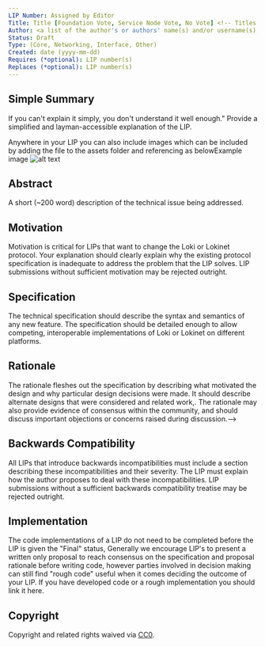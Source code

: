 ```yaml
---
LIP Number: Assigned by Editor
Title: Title [Foundation Vote, Service Node Vote, No Vote] <!-- Titles should contain the relevant information for whether the LIP is part of a Service Node Vote, or requires a vote from the foundation if neither is applicable then you can add [No Vote]  -->
Author: <a list of the author's or authors' name(s) and/or username(s), or name(s) and email(s), e.g. (use with the parentheses or triangular brackets): FirstName LastName (@GitHubUsername), FirstName LastName <foo@bar.com>, FirstName (@GitHubUsername) and GitHubUsername (@GitHubUsername)>
Status: Draft
Type: (Core, Networking, Interface, Other)
Created: date (yyyy-mm-dd) 
Requires (*optional): LIP number(s)
Replaces (*optional): LIP number(s)
---
```


<!--You can leave these HTML comments in your merged LIP and delete the visible duplicate text guides, they will not appear and may be helpful to refer to if you edit it again. This is the suggested template for new LIPs. Note that an LIP number will be assigned by an editor. When opening a pull request to submit your LIP.-->

## Simple Summary
<!--"If you can't explain it simply, you don't understand it well enough." Provide a simplified and layman-accessible explanation of the LIP.-->
If you can't explain it simply, you don't understand it well enough." Provide a simplified and layman-accessible explanation of the LIP.

Anywhere in your LIP you can also include images which can be included by adding the file to the assets folder and referencing as belowExample image ![alt text](https://github.com/KeeJef/EIPs/blob/master/assets/lip-X/example.png "Example Image 1")


## Abstract
<!--A short (~200 word) description of the technical issue being addressed.-->
A short (~200 word) description of the technical issue being addressed.

## Motivation
<!--The motivation is critical for LIPs that want to change the Loki or Lokinet protocol. It should clearly explain why the existing protocol specification is inadequate to address the problem that the LIP solves. LIP submissions without sufficient motivation may be rejected outright.-->
Motivation is critical for LIPs that want to change the Loki or Lokinet protocol. Your explanation should clearly explain why the existing protocol specification is inadequate to address the problem that the LIP solves. LIP submissions without sufficient motivation may be rejected outright.

## Specification
<!--The technical specification should describe the syntax and semantics of any new feature. The specification should be detailed enough to allow competing, interoperable implementations of Loki or Lokinet on Different platforms-->
The technical specification should describe the syntax and semantics of any new feature. The specification should be detailed enough to allow competing, interoperable implementations of Loki or Lokinet on different platforms.

## Rationale
<!--The rationale fleshes out the specification by describing what motivated the design and why particular design decisions were made. It should describe alternate designs that were considered and related work. The rationale may also provide evidence of consensus within the community, and should discuss important objections or concerns raised during discussion.-->
The rationale fleshes out the specification by describing what motivated the design and why particular design decisions were made. It should describe alternate designs that were considered and related work,. The rationale may also provide evidence of consensus within the community, and should discuss important objections or concerns raised during discussion.-->

## Backwards Compatibility
<!--All LIPs that introduce backwards incompatibilities must include a section describing these incompatibilities and their severity. The LIP must explain how the author proposes to deal with these incompatibilities. LIP submissions without a sufficient backwards compatibility treatise may be rejected outright.-->
All LIPs that introduce backwards incompatibilities must include a section describing these incompatibilities and their severity. The LIP must explain how the author proposes to deal with these incompatibilities. LIP submissions without a sufficient backwards compatibility treatise may be rejected outright.


## Implementation
<!--The code implementations of a LIP do not need to be completed before the LIP is given the "Final" status, Generally we encourage LIP's to present a written only proposal to reach consensus on the specification and proposal rationale before writing code, however parties involved in decision making can still find "rough code" is useful when it comes deciding the outcome of your LIP. If you have developed code or a rough implementation you should link it here-->
The code implementations of a LIP do not need to be completed before the LIP is given the "Final" status, Generally we encourage LIP's to present a written only proposal to reach consensus on the specification and proposal rationale before writing code, however parties involved in decision making can still find "rough code" useful when it comes deciding the outcome of your LIP. If you have developed code or a rough implementation you should link it here.

## Copyright
Copyright and related rights waived via [CC0](https://creativecommons.org/publicdomain/zero/1.0/).
